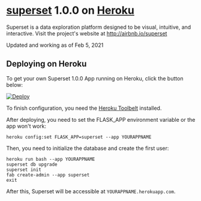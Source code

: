 # [superset](https://github.com/apache/incubator-superset) 1.0.0 on [Heroku](http://heroku.com)

Superset is a data exploration platform designed to be visual, intuitive, and interactive. Visit the project's website at <http://airbnb.io/superset>

Updated and working as of Feb 5, 2021

## Deploying on Heroku

To get your own Superset 1.0.0 App running on Heroku, click the button below:

[![Deploy](https://www.herokucdn.com/deploy/button.svg)](https://heroku.com/deploy?template=https://github.com/OneHealthCompany/superset-on-heroku)

To finish configuration, you need the [Heroku Toolbelt](https://toolbelt.heroku.com/) installed.

After deploying, you need to set the FLASK_APP environment variable or the app won't work:

```
heroku config:set FLASK_APP=superset --app YOURAPPNAME
```

Then, you need to initialize the database and create the first user:

```
heroku run bash --app YOURAPPNAME
superset db upgrade
superset init
fab create-admin --app superset
exit
```

After this, Superset will be accessible at `YOURAPPNAME.herokuapp.com`.

